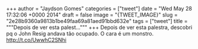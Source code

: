 
+++
author = "Jaydson Gomes"
categories = ["tweet"]
date = "Wed May 28 17:32:06 +0000 2014"
draft = false
image = "{TWEET_IMAGE}"
slug = "2e28b9360a9813b1be49faa69a81aed91bbd632e"
tags = ["tweet"]
title = """Depois de ver esta palest..."""
+++
Depois de ver esta palestra, descobri pq o John Resig andava tão ocupado. O cara é um monstro. http://t.co/UwwhC2SNhi
